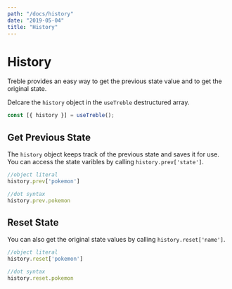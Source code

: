 ```yaml
---
path: "/docs/history"
date: "2019-05-04"
title: "History"
---
```

# History
Treble provides an easy way to get the previous state value and to get the original state.

Delcare the `history` object in the `useTreble` destructured array.
```javascript
const [{ history }] = useTreble();
```

## Get Previous State
The `history` object keeps track of the previous state and saves it for use. You can access the state varibles by calling `history.prev['state']`.

```javascript
//object literal
history.prev['pokemon']

//dot syntax
history.prev.pokemon
```

## Reset State
You can also get the original state values by calling `history.reset['name']`.

```javascript
//object literal
history.reset['pokemon']

//dot syntax
history.reset.pokemon
```


